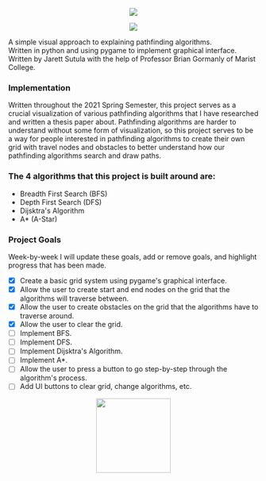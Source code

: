  <p align="center">
    <img src="https://i.imgur.com/8gj1TDE.png">
<p align="center">
    <a href="https://www.python.org/" alt="python">
        <img src="https://img.shields.io/badge/Made%20with-Python-1f425f.svg" /></a>
</p>  
      
A simple visual approach to explaining pathfinding algorithms.  
Written in python and using pygame to implement graphical interface.  
Written by Jarett Sutula with the help of Professor Brian Gormanly of Marist College.  

### Implementation
Written throughout the 2021 Spring Semester, this project serves as a crucial visualization of various pathfinding algorithms that I have researched and written a thesis paper about. Pathfinding algorithms are harder to understand without some form of visualization, so this project serves to be a way for people interested in pathfinding algorithms to create their own grid with travel nodes and obstacles to better understand how our pathfinding algorithms search and draw paths.  
  
### The 4 algorithms that this project is built around are:
* Breadth First Search (BFS)
* Depth First Search (DFS)
* Dijsktra's Algorithm
* A* (A-Star)

### Project Goals 
Week-by-week I will update these goals, add or remove goals, and highlight progress that has been made.
- [x] Create a basic grid system using pygame's graphical interface.
- [x] Allow the user to create start and end nodes on the grid that the algorithms will traverse between.
- [x] Allow the user to create obstacles on the grid that the algorithms have to traverse around.
- [x] Allow the user to clear the grid.
- [ ] Implement BFS.
- [ ] Implement DFS.
- [ ] Implement Dijsktra's Algorithm.
- [ ] Implement A*.
- [ ] Allow the user to press a button to go step-by-step through the algorithm's process.
- [ ] Add UI buttons to clear grid, change algorithms, etc.

<p align="center">
  <img src="https://upload.wikimedia.org/wikipedia/en/thumb/4/4b/Marist_College_Seal_-_Vector.svg/1200px-Marist_College_Seal_-    _Vector.svg.png" width="150" height="150" />
</p> 
